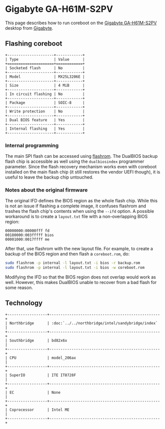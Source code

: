 # Gigabyte GA-H61M-S2PV

This page describes how to run coreboot on the [Gigabyte GA-H61M-S2PV] desktop
from [Gigabyte].

## Flashing coreboot

```{eval-rst}
+---------------------+------------+
| Type                | Value      |
+=====================+============+
| Socketed flash      | No         |
+---------------------+------------+
| Model               | MX25L3206E |
+---------------------+------------+
| Size                | 4 MiB      |
+---------------------+------------+
| In circuit flashing | No         |
+---------------------+------------+
| Package             | SOIC-8     |
+---------------------+------------+
| Write protection    | No         |
+---------------------+------------+
| Dual BIOS feature   | Yes        |
+---------------------+------------+
| Internal flashing   | Yes        |
+---------------------+------------+
```

### Internal programming

The main SPI flash can be accessed using [flashrom]. The DualBIOS backup flash
chip is accessible as well using the `dualbiosindex` programmer parameter.
Since the flash recovery mechanism works even with coreboot installed on the
main flash chip (it still restores the vendor UEFI though), it is useful to
leave the backup chip untouched.

### Notes about the original firmware

The original IFD defines the BIOS region as the whole flash chip. While this is
not an issue if flashing a complete image, it confuses flashrom and trashes the
flash chip's contents when using the `--ifd` option. A possible workaround is
to create a `layout.txt` file with a non-overlapping BIOS region:

	00000000:00000fff fd
	00180000:003fffff bios
	00001000:0017ffff me

After that, use flashrom with the new layout file. For example, to create a
backup of the BIOS region and then flash a `coreboot.rom`, do:

```bash
sudo flashrom -p internal -l layout.txt -i bios -r backup.rom
sudo flashrom -p internal -l layout.txt -i bios -w coreboot.rom
```

Modifying the IFD so that the BIOS region does not overlap would work as well.
However, this makes DualBIOS unable to recover from a bad flash for some reason.

## Technology

```{eval-rst}
+------------------+--------------------------------------------------+
| Northbridge      | :doc:`../../northbridge/intel/sandybridge/index` |
+------------------+--------------------------------------------------+
| Southbridge      | bd82x6x                                          |
+------------------+--------------------------------------------------+
| CPU              | model_206ax                                      |
+------------------+--------------------------------------------------+
| SuperIO          | ITE IT8728F                                      |
+------------------+--------------------------------------------------+
| EC               | None                                             |
+------------------+--------------------------------------------------+
| Coprocessor      | Intel ME                                         |
+------------------+--------------------------------------------------+
```

[Gigabyte GA-H61M-S2PV]: https://www.gigabyte.com/us/Motherboard/GA-H61M-S2PV-rev-10
[Gigabyte]: https://www.gigabyte.com
[flashrom]: https://flashrom.org/
